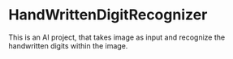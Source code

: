 # HandWrittenDigitRecognizer
This is an AI project, that takes image as input and recognize the handwritten digits within the image.
